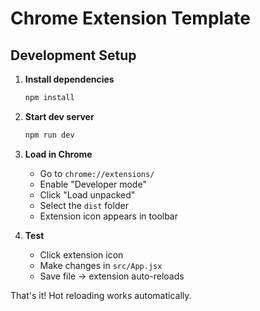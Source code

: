 # Chrome Extension Template

## Development Setup

1. **Install dependencies**
   ```bash
   npm install
   ```

2. **Start dev server**
   ```bash
   npm run dev
   ```

3. **Load in Chrome**
   - Go to `chrome://extensions/`
   - Enable "Developer mode"
   - Click "Load unpacked"
   - Select the `dist` folder
   - Extension icon appears in toolbar

4. **Test**
   - Click extension icon
   - Make changes in `src/App.jsx`
   - Save file → extension auto-reloads

That's it! Hot reloading works automatically.